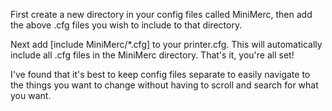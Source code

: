 First create a new directory in your config files called MiniMerc, then add the above .cfg files you wish to include to that directory. 

Next add [include MiniMerc/*.cfg] to your printer.cfg. This will automatically include all .cfg files in the MiniMerc directory. That's it, you're all set!

I've found that it's best to keep config files separate to easily navigate to the things you want to change without having to scroll and search for what you want.
